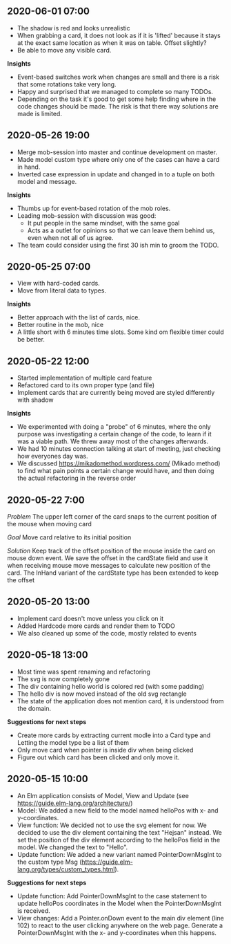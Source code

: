 ## 2020-06-01 07:00

- The shadow is red and looks unrealistic
- When grabbing a card, it does not look as if it is 'lifted' because 
  it stays at the exact same location as when it was on table. Offset
  slightly?
- Be able to move any visible card.

**Insights**

- Event-based switches work when changes are small and there is a risk
  that some rotations take very long.
- Happy and surprised that we managed to complete so many TODOs.
- Depending on the task it's good to get some help finding where in the
  code changes should be made. The risk is that there way solutions are 
  made is limited.

## 2020-05-26 19:00

- Merge mob-session into master and continue development on master.
- Made model custom type where only one of the cases can have a card in hand.
- Inverted case expression in update and changed in to a tuple on both model and message.

**Insights**

- Thumbs up for event-based rotation of the mob roles.
- Leading mob-session with discussion was good:
  - It put people in the same mindset, with the same goal
  - Acts as a outlet for opinions so that we can leave them behind us, even when not all of us agree.
- The team could consider using the first 30 ish min to groom the TODO.

## 2020-05-25 07:00

- View with hard-coded cards.
- Move from literal data to types.

**Insights**

- Better approach with the list of cards, nice.
- Better routine in the mob, nice
- A little short with 6 minutes time slots. Some kind om flexible timer could be better.

## 2020-05-22 12:00

- Started implementation of multiple card feature
- Refactored card to its own proper type (and file)
- Implement cards that are currently being moved are styled differently with shadow

**Insights**

- We experimented with doing a "probe" of 6 minutes,
  where the only purpose was investigating a certain change
  of the code, to learn if it was a viable path. We threw
  away most of the changes afterwards.
- We had 10 minutes connection talking at start of meeting,
  just checking how everyones day was.
- We discussed https://mikadomethod.wordpress.com/ (Mikado method) to find what pain points a certain change would have,
  and then doing the actual refactoring in the reverse order

## 2020-05-22 7:00

_Problem_ The upper left corner of the card snaps to the current position of the mouse when moving card

_Goal_ Move card relative to its initial position

_Solution_ Keep track of the offset position of the mouse inside the card on mouse down event. We save the offset in the cardState field and use it when receiving mouse move messages to calculate new position of the card. The InHand variant of the cardState type has been extended to keep the offset

## 2020-05-20 13:00

- Implement card doesn't move unless you click on it
- Added Hardcode more cards and render them to TODO
- We also cleaned up some of the code, mostly related to events

## 2020-05-18 13:00

- Most time was spent renaming and refactoring
- The svg is now completely gone
- The div containing hello world is colored red (with some padding)
- The hello div is now moved instead of the old svg rectangle
- The state of the application does not mention card, it is understood from the domain.

**Suggestions for next steps**

- Create more cards by extracting current modle into a Card type and Letting the model type be a list of them
- Only move card when pointer is inside div when being clicked
- Figure out which card has been clicked and only move it.

## 2020-05-15 10:00

- An Elm application consists of Model, View and Update (see https://guide.elm-lang.org/architecture/)
- Model: We added a new field to the model named helloPos with x- and y-coordinates.
- View function: We decided not to use the svg element for now. We decided to use the div element containing the text "Hejsan" instead. We set the position of the div element according to the helloPos field in the model. We changed the text to "Hello".
- Update function: We added a new variant named PointerDownMsgInt to the custom type Msg (https://guide.elm-lang.org/types/custom_types.html).

**Suggestions for next steps**

- Update function: Add PointerDownMsgInt to the case statement to update helloPos coordinates in the Model when the PointerDownMsgInt is received.
- View changes: Add a Pointer.onDown event to the main div element (line 102) to react to the user clicking anywhere on the web page. Generate a PointerDownMsgInt with the x- and y-coordinates when this happens.
